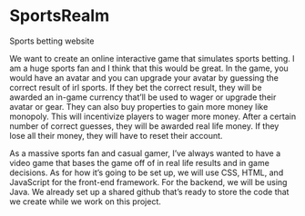 # SportsRealm
Sports betting website 

We  want to create an online interactive game that simulates sports betting. I am a huge sports fan and I think that this would be great. In the game, you would have an avatar and you can upgrade your avatar by guessing the correct result of irl sports. If they bet the correct result, they will be awarded an in-game currency that’ll be used to wager or upgrade their avatar or gear. They can also buy properties to gain more money like monopoly. This will incentivize players to wager more money. After a certain number of correct guesses, they will be awarded real life money. If they lose all their money, they will have to reset their account. 

As a massive sports fan and casual gamer, I’ve always wanted to have a video game that bases the game off of in real life results and in game decisions. As for how it’s going to be set up, we will use CSS, HTML, and JavaScript for the front-end framework. For the backend, we will be using Java. We already set up a shared github that’s ready to store the code that we create while we work on this project.

